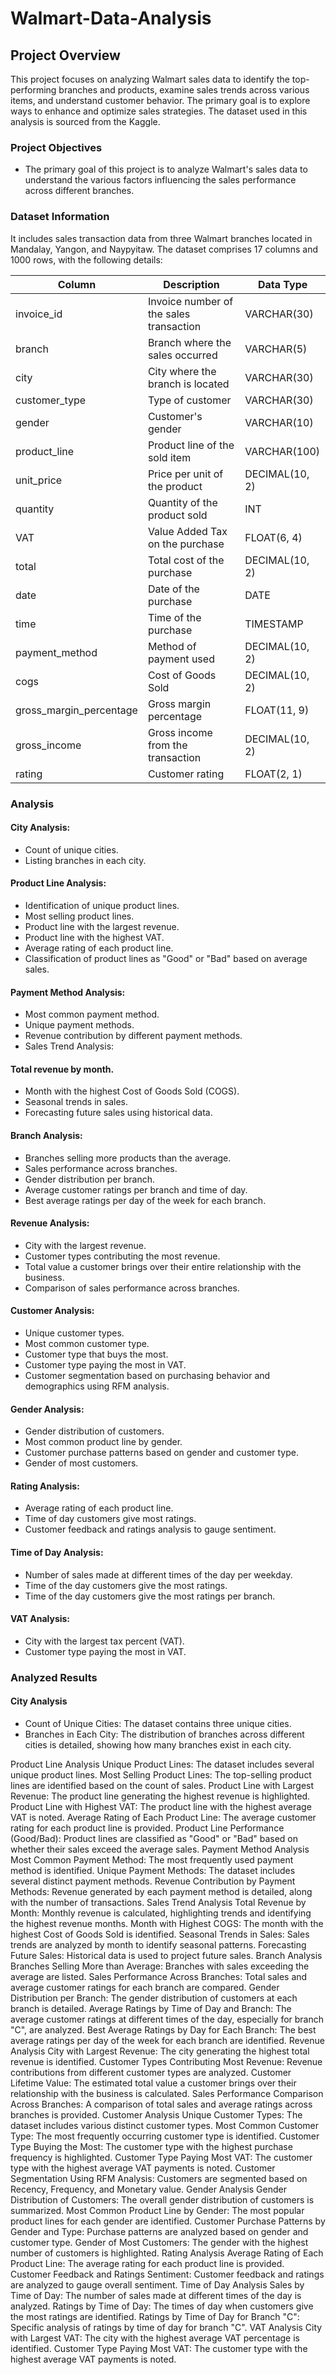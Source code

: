 # Walmart-Data-Analysis
## Project Overview
This project focuses on analyzing Walmart sales data to identify the top-performing branches and products, examine sales trends across various items, and understand customer behavior. The primary goal is to explore ways to enhance and optimize sales strategies. The dataset used in this analysis is sourced from the Kaggle.

### Project Objectives

- The primary goal of this project is to analyze Walmart's sales data to understand the various factors influencing the sales performance across different branches.



### Dataset Information

It includes sales transaction data from three Walmart branches located in Mandalay, Yangon, and Naypyitaw. The dataset comprises 17 columns and 1000 rows, with the following details:

| Column                  | Description                                   | Data Type          |
|-------------------------|-----------------------------------------------|--------------------|
| invoice_id              | Invoice number of the sales transaction       | VARCHAR(30)        |
| branch                  | Branch where the sales occurred               | VARCHAR(5)         |
| city                    | City where the branch is located              | VARCHAR(30)        |
| customer_type           | Type of customer                              | VARCHAR(30)        |
| gender                  | Customer's gender                             | VARCHAR(10)        |
| product_line            | Product line of the sold item                 | VARCHAR(100)       |
| unit_price              | Price per unit of the product                 | DECIMAL(10, 2)     |
| quantity                | Quantity of the product sold                  | INT                |
| VAT                     | Value Added Tax on the purchase               | FLOAT(6, 4)        |
| total                   | Total cost of the purchase                    | DECIMAL(10, 2)     |
| date                    | Date of the purchase                          | DATE               |
| time                    | Time of the purchase                          | TIMESTAMP          |
| payment_method          | Method of payment used                        | DECIMAL(10, 2)     |
| cogs                    | Cost of Goods Sold                            | DECIMAL(10, 2)     |
| gross_margin_percentage | Gross margin percentage                       | FLOAT(11, 9)       |
| gross_income            | Gross income from the transaction             | DECIMAL(10, 2)     |
| rating                  | Customer rating                               | FLOAT(2, 1)        |


### Analysis

#### City Analysis:

- Count of unique cities.
- Listing branches in each city.
#### Product Line Analysis:

- Identification of unique product lines.
- Most selling product lines.
- Product line with the largest revenue.
- Product line with the highest VAT.
- Average rating of each product line.
- Classification of product lines as "Good" or "Bad" based on average sales.
#### Payment Method Analysis:

- Most common payment method.
- Unique payment methods.
- Revenue contribution by different payment methods.
- Sales Trend Analysis:

#### Total revenue by month.
- Month with the highest Cost of Goods Sold (COGS).
- Seasonal trends in sales.
- Forecasting future sales using historical data.
#### Branch Analysis:

- Branches selling more products than the average.
- Sales performance across branches.
- Gender distribution per branch.
- Average customer ratings per branch and time of day.
- Best average ratings per day of the week for each branch.
#### Revenue Analysis:

- City with the largest revenue.
- Customer types contributing the most revenue.
- Total value a customer brings over their entire relationship with the business.
- Comparison of sales performance across branches.
#### Customer Analysis:

- Unique customer types.
- Most common customer type.
- Customer type that buys the most.
- Customer type paying the most in VAT.
- Customer segmentation based on purchasing behavior and demographics using RFM analysis.
#### Gender Analysis:

- Gender distribution of customers.
- Most common product line by gender.
- Customer purchase patterns based on gender and customer type.
- Gender of most customers.
#### Rating Analysis:

- Average rating of each product line.
- Time of day customers give most ratings.
- Customer feedback and ratings analysis to gauge sentiment.
#### Time of Day Analysis:

- Number of sales made at different times of the day per weekday.
- Time of the day customers give the most ratings.
- Time of the day customers give the most ratings per branch.
#### VAT Analysis:

- City with the largest tax percent (VAT).
- Customer type paying the most in VAT.

### Analyzed Results
#### City Analysis
- Count of Unique Cities: The dataset contains three unique cities.
- Branches in Each City: The distribution of branches across different cities is detailed, showing how many branches exist in each city.

Product Line Analysis
Unique Product Lines: The dataset includes several unique product lines.
Most Selling Product Lines: The top-selling product lines are identified based on the count of sales.
Product Line with Largest Revenue: The product line generating the highest revenue is highlighted.
Product Line with Highest VAT: The product line with the highest average VAT is noted.
Average Rating of Each Product Line: The average customer rating for each product line is provided.
Product Line Performance (Good/Bad): Product lines are classified as "Good" or "Bad" based on whether their sales exceed the average sales.
Payment Method Analysis
Most Common Payment Method: The most frequently used payment method is identified.
Unique Payment Methods: The dataset includes several distinct payment methods.
Revenue Contribution by Payment Methods: Revenue generated by each payment method is detailed, along with the number of transactions.
Sales Trend Analysis
Total Revenue by Month: Monthly revenue is calculated, highlighting trends and identifying the highest revenue months.
Month with Highest COGS: The month with the highest Cost of Goods Sold is identified.
Seasonal Trends in Sales: Sales trends are analyzed by month to identify seasonal patterns.
Forecasting Future Sales: Historical data is used to project future sales.
Branch Analysis
Branches Selling More than Average: Branches with sales exceeding the average are listed.
Sales Performance Across Branches: Total sales and average customer ratings for each branch are compared.
Gender Distribution per Branch: The gender distribution of customers at each branch is detailed.
Average Ratings by Time of Day and Branch: The average customer ratings at different times of the day, especially for branch "C", are analyzed.
Best Average Ratings by Day for Each Branch: The best average ratings per day of the week for each branch are identified.
Revenue Analysis
City with Largest Revenue: The city generating the highest total revenue is identified.
Customer Types Contributing Most Revenue: Revenue contributions from different customer types are analyzed.
Customer Lifetime Value: The estimated total value a customer brings over their relationship with the business is calculated.
Sales Performance Comparison Across Branches: A comparison of total sales and average ratings across branches is provided.
Customer Analysis
Unique Customer Types: The dataset includes various distinct customer types.
Most Common Customer Type: The most frequently occurring customer type is identified.
Customer Type Buying the Most: The customer type with the highest purchase frequency is highlighted.
Customer Type Paying Most VAT: The customer type with the highest average VAT payments is noted.
Customer Segmentation Using RFM Analysis: Customers are segmented based on Recency, Frequency, and Monetary value.
Gender Analysis
Gender Distribution of Customers: The overall gender distribution of customers is summarized.
Most Common Product Line by Gender: The most popular product lines for each gender are identified.
Customer Purchase Patterns by Gender and Type: Purchase patterns are analyzed based on gender and customer type.
Gender of Most Customers: The gender with the highest number of customers is highlighted.
Rating Analysis
Average Rating of Each Product Line: The average rating for each product line is provided.
Customer Feedback and Ratings Sentiment: Customer feedback and ratings are analyzed to gauge overall sentiment.
Time of Day Analysis
Sales by Time of Day: The number of sales made at different times of the day is analyzed.
Ratings by Time of Day: The times of day when customers give the most ratings are identified.
Ratings by Time of Day for Branch "C": Specific analysis of ratings by time of day for branch "C".
VAT Analysis
City with Largest VAT: The city with the highest average VAT percentage is identified.
Customer Type Paying Most VAT: The customer type with the highest average VAT payments is noted.
